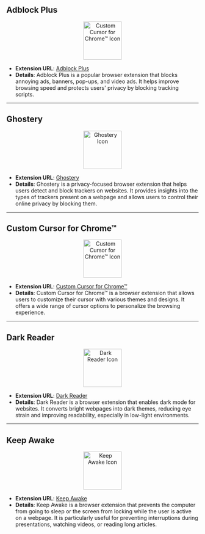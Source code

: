 ## Adblock Plus

<div align="center">
    <img src="https://img.icons8.com/color/452/mouse-pointer.png" alt="Custom Cursor for Chrome™ Icon" width="100px"/>
</div>

- **Extension URL**: [Adblock Plus](https://adblockplus.org/)
- **Details**: Adblock Plus is a popular browser extension that blocks annoying ads, banners, pop-ups, and video ads. It helps improve browsing speed and protects users' privacy by blocking tracking scripts.

---

## Ghostery

<div align="center">
    <img src="https://img.icons8.com/color/452/ghost.png" alt="Ghostery Icon" width="100px"/>
</div>

- **Extension URL**: [Ghostery](https://www.ghostery.com/)
- **Details**: Ghostery is a privacy-focused browser extension that helps users detect and block trackers on websites. It provides insights into the types of trackers present on a webpage and allows users to control their online privacy by blocking them.

---

## Custom Cursor for Chrome™

<div align="center">
    <img src="https://img.icons8.com/color/452/cursor.png" alt="Custom Cursor for Chrome™ Icon" width="100px"/>
</div>

- **Extension URL**: [Custom Cursor for Chrome™](https://custom-cursor.com/)
- **Details**: Custom Cursor for Chrome™ is a browser extension that allows users to customize their cursor with various themes and designs. It offers a wide range of cursor options to personalize the browsing experience.

---

## Dark Reader

<div align="center">
    <img src="https://img.icons8.com/color/452/dark-mode.png" alt="Dark Reader Icon" width="100px"/>
</div>

- **Extension URL**: [Dark Reader](https://darkreader.org/)
- **Details**: Dark Reader is a browser extension that enables dark mode for websites. It converts bright webpages into dark themes, reducing eye strain and improving readability, especially in low-light environments.

---

## Keep Awake

<div align="center">
    <img src="https://img.icons8.com/color/452/alarm-clock.png" alt="Keep Awake Icon" width="100px"/>
</div>

- **Extension URL**: [Keep Awake](https://chromewebstore.google.com/detail/keep-awake/bijihlabcfdnabacffofojgmehjdielb?utm_source=ext_sidebar&hl=en-US)
- **Details**: Keep Awake is a browser extension that prevents the computer from going to sleep or the screen from locking while the user is active on a webpage. It is particularly useful for preventing interruptions during presentations, watching videos, or reading long articles.
